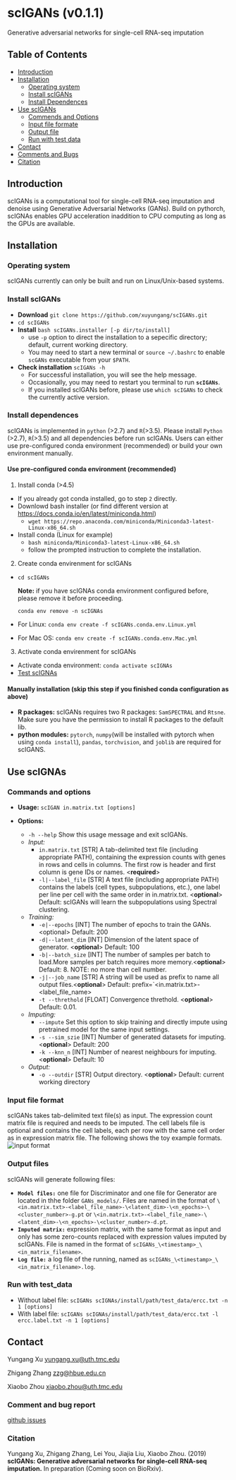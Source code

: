 # scIGANs (v0.1.1)
Generative adversarial networks for single-cell RNA-seq imputation
## Table of Contents
- [Introduction](#introduction)
- [Installation](#install)
  - [Operating system](#os)
  - [Install scIGANs](#build)
  - [Install Dependences](#depend)
- [Use scIGANs](#run)
  - [Commends and Options](#cmd)
  - [Input file formate](#input)
  - [Output file](#output)
  - [Run with test data](#test)
- [Contact](#contac)
- [Comments and Bugs](#issue)
- [Citation](#cite)
## <a name="introduction"></a>Introduction
scIGANs is a computational tool for single-cell RNA-seq imputation and denoise using Generative Adversarial Networks (GANs). Build on pythorch, scIGNAs enables GPU acceleration inaddition to CPU computing as long as the GPUs are available.
## <a name="install"></a>Installation
### <a name="os"></a>Operating system
scIGANs currently can only be built and run on Linux/Unix-based systems.
### <a name="build"></a>Install scIGANs
- **Download** `git clone https://github.com/xuyungang/scIGANs.git`
- `cd scIGANs`
- **Install** `bash scIGANs.installer [-p dir/to/install]`
  - use `-p` option to direct the installation to a sepecific directory; default, current working directory.
  - You may need to start a new terminal or `source ~/.bashrc` to enable `scGANs` executable from your `$PATH`.
- **Check installation** `scIGANs -h`
  - For successful installation, you will see the help message.
  - Occasionally, you may need to restart you terminal to run **`scIGANs`**.
  - If you installed scIGANs before, please use `which scIGANs` to check the currently active version.
### <a name="depend"></a>Install dependences
scIGANs is implemented in `python` (>2.7) and `R`(>3.5). Please install `Python` (>2.7), `R`(>3.5) and all dependencies before run scIGANs. Users can either use pre-configured conda environment (recommended) or build your own environment manually.
  #### Use pre-configured conda environment (recommended)
  1. Install conda (>4.5)
  - If you already got conda installed, go to step `2` directly.
  - Downlowd bash installer (or find different version at https://docs.conda.io/en/latest/miniconda.html)
    - `wget https://repo.anaconda.com/miniconda/Miniconda3-latest-Linux-x86_64.sh`
  - Install conda (Linux for example)
    - `bash miniconda/Miniconda3-latest-Linux-x86_64.sh`
    - follow the prompted instruction to complete the installation.
  2. Create conda envirenment for scIGANs
  - `cd scIGANs`
    
    **Note:** if you have scIGNAs conda environment configured before, please remove it before proceeding.
    
    `conda env remove -n scIGNAs`
  - For Linux: `conda env create -f scIGANs.conda.env.Linux.yml`
  - For Mac OS: `conda env create -f scIGANs.conda.env.Mac.yml`

  3. Activate conda envirenment for scIGANs
  - Activate conda environment: `conda activate scIGNAs`
  - [Test scIGNAs](#test)
  ####  Manually installation (skip this step if you finished conda configuration as above)
  - **R packages:**  scIGANs requires two R packages: `SamSPECTRAL` and `Rtsne`. Make sure you have the permission to install R packages to the default lib.
  - **python modules:** `pytorch`, `numpy`(will be installed with pytorch when using `conda install`), `pandas`, `torchvision`, and `joblib` are required for scIGANS.
## <a name="run"></a>Use scIGNAs
### <a name="cmd"></a>Commands and options

- **Usage:** `scIGAN in.matrix.txt [options]`

- **Options:**

    - `-h --help`      Show this usage message and exit scIGANs. 
    - *Input:*
        - `in.matrix.txt` \[STR]  A tab-delimited text file (including appropriate PATH), containing the expression counts with genes in 
                         rows and cells in columns. The  first row is header and first column is gene IDs
                         or names. \<**required**> 
        - `-l|--label_file` \[STR]  A text file (including appropriate PATH) contains the labels (cell types, subpopulations, etc.), 
                                one label per line per cell  with the same order in in.matrix.txt. \<**optional**> 
                                Default: scIGANs will learn the subpopulations using Spectral clustering.
    - *Training:*
        - `-e|--epochs`   \[INT]   The number of epochs to train the GANs. \<optional> Default: 200
        - `-d|--latent_dim` \[INT]   Dimension of the latent space of generator. \<**optional**> Default: 100
        - `-b|--batch_size` \[INT]   The number of samples per batch to load.More samples per batch requires more memory.\<**optional**> Default: 8. NOTE: no more than cell number.
        - `-j|--job_name` \[STR]   A string will be used as prefix to name all output files.\<**optional**> Default: prefix=`\<in.matrix.txt>-<label_file_name>
        - `-t --threthold`  \[FLOAT] Convergence threthold. \<**optional**> Default: 0.01.
    - *Imputing:*
        - `--impute`         Set this option to skip training and directly impute using pretrained model for the same input settings.
        - `-s --sim_szie`   \[INT]   Number of generated datasets for imputing. \<**optional**> Default: 200
        - `-k --knn_n`      \[INT]   Number of nearest neighbours for imputing. \<**optional**> Default: 10
    - *Output:*
         - `-o --outdir`    \[STR]   Output directory. \<**optional**> Default: current working directory
### <a name="input"></a>Input file format
scIGANs takes tab-delimited text file(s) as input. The expression count matrix file is required and needs to be imputed. The cell labels file is optional and contains the cell labels, each per row with the same cell order as in expression matrix file. The following shows the toy example formats.
![input format](https://raw.githubusercontent.com/xuyungang/Reproducibility/master/scIGANs/scIGANs_input.png)
### <a name="output"></a>Output files
scIGANs will generate following files:
- **`Model files:`** one file for Discriminator and one file for Generator are located in thhe folder `GANs_models/`. Files are named in the format of `\<in.matrix.txt>-<label_file_name>-\<latent_dim>-\<n_epochs>-\<cluster_number>-g.pt` or `\<in.matrix.txt>-<label_file_name>-\<latent_dim>-\<n_epochs>-\<cluster_number>-d.pt`.
- **`Imputed matrix:`** expression matrix, with the same format as input and only has some zero-counts replaced with expression values imputed by scIGANs. File is named in the format of `scIGANs_\<timestamp>_\<in_matrix_filename>`.
- **`Log file:`** a log file of the running, named as `scIGANs_\<timestamp>_\<in_matrix_filename>.log`.

### <a name="test"></a>Run with test_data
- Without label file: `scIGANs scIGNAs/install/path/test_data/ercc.txt -n 1 [options]`
- With label file: `scIGANs scIGNAs/install/path/test_data/ercc.txt -l ercc.label.txt -n 1 [options]`
## <a name="contact"></a>Contact
Yungang Xu yungang.xu@uth.tmc.edu

Zhigang Zhang zzg@hbue.edu.cn

Xiaobo Zhou xiaobo.zhou@uth.tmc.edu
### <a name="issue"></a>Comment and bug report
[github issues](https://github.com/xuyungang/scIGANs0.1.1/issues)
### <a name="cite"></a>Citation
Yungang Xu, Zhigang Zhang, Lei You, Jiajia Liu, Xiaobo Zhou. (2019) **scIGANs: Generative adversarial networks for single-cell RNA-seq imputation.** In preparation (Coming soon on BioRxiv). 

